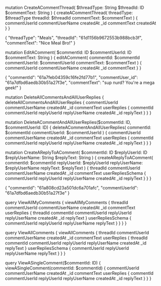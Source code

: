 <!-- *** Mutations *** -->
<!-- Create a comment thread -->
mutation CreateACommentThread(
  $threadType: String
  $threadId: ID
  $commentText: String
) {
  createACommentThread(
    threadType: $threadType
    threadId: $threadId
    commentText: $commentText
  ) {
    commentUserId
    commentUserName
    createdAt
    _id
    commentText
    createdAt
  }
}

<!-- Variables -->
<!-- threadType is in the typeDef mutation only, it is not a field in the schema, the if statement in the resolver will detect which Model to update with the comment thread -->
{ 
  "threadType": "Meals",
  "threadId": "61d1156b9672553b988bcb3f",
  "commentText": "Nice Meal Bro!"
}

<!-- Edit Comment -->
mutation EditAComment(
  $commentId: ID
  $commentUserId: ID
  $commentText: String
) {
  editAComment(
    commentId: $commentId
    commentUserId: $commentUserId
    commentText: $commentText
  ) {
    commentUserId
    commentUserName
    createdAt
    _id
    commentText
  }
}


<!-- edit comment arguments -->
{
  "commentId": "61a7feb04359c16fe2fd77b1",
  "commentUser_id": "61a7dfbd6aedb30b51a27f3e",
  "commentText": "sup nurd? You're a mega geek!"
}

<!-- Delete all my comments and all user replies -->
mutation DeleteAllCommentsAndAllUserReplies {
  deleteAllCommentsAndAllUserReplies {
  commentUserId
  commentUserName
  createdAt
  _id
  commentText
    userReplies {
      commentId
      commentUserId
      replyUserId
      replyUserName
      createdAt
      _id
      replyText
    }
  }
}

<!-- Delete my comment and all user replies -->
mutation DeleteACommentAndAllUserReplies($commentId: ID, $commentUserId: ID) {
  deleteACommentAndAllUserReplies(
    commentId: $commentId
    commentUserId: $commentUserId
  ) {
    commentUserId
    commentUserName
    createdAt
    _id
    commentText
    userReplies {
      commentId
      commentUserId
      replyUserId
      replyUserName
      createdAt
      _id
      replyText
    }
  }
}

<!-- Create a reply to a comment -->
mutation CreateAReplyToAComment(
  $commentId: ID
  $replyUserId: ID
  $replyUserName: String
  $replyText: String
) {
  createAReplyToAComment(
    commentId: $commentId
    replyUserId: $replyUserId
    replyUserName: $replyUserName
    replyText: $replyText
  ) {
    threadId
    commentUserId
    commentUserName
    createdAt
    _id
    commentText
    userRepliesSchema {
      commentUserId
      replyUserId
      replyUserName
      createdAt
      _id
      replyText
    }
  }
}

<!-- delete a comment arguments -->
{
  "commentId": "61a808cd23a501dc6a701afc",
  "commentUserId": "61a7dfbd6aedb30b51a27f3e"
}

<!-- *** Queries *** -->
<!-- Qeury all my comments -->
query ViewAllMyComments {
  viewAllMyComments {
    threadId
    commentUserId
    commentUserName
    createdAt
    _id
    commentText
    userReplies {
      threadId
      commentId
      commentUserId
      replyUserId
      replyUserName
      createdAt
      _id
      replyText
    }
    userRepliesSchema {
      commentUserId
      replyUserId
      replyUserName
      replyText
    }
  }
}
}

<!-- Query all comments -->
query ViewAllComments {
  viewAllComments {
    threadId
    commentUserId
    commentUserName
    createdAt
    _id
    commentText
    userReplies {
      threadId
      commentId
      commentUserId
      replyUserId
      replyUserName
      createdAt
      _id
      replyText
    }
    userRepliesSchema {
      commentUserId
      replyUserId
      replyUserName
      replyText
    }
  }
}

<!-- Query comment by _id -->
query ViewASingleComment($commentId: ID) {
  viewASingleComment(commentId: $commentId) {
    commentUserId
    commentUserName
    createdAt
    _id
    commentText
    userReplies {
      commentId
      commentUserId
      replyUserId
      replyUserName
      createdAt
      _id
      replyText
    }
  }
}

